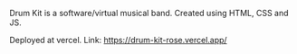 Drum Kit is a software/virtual musical band.
Created using HTML, CSS and JS.


Deployed at vercel.
Link: https://drum-kit-rose.vercel.app/
